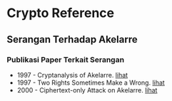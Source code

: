 # Crypto Reference

## Serangan Terhadap Akelarre

### Publikasi Paper Terkait Serangan

* 1997 - Cryptanalysis of Akelarre. [lihat](1997.ferguson_schneier.pdf)
* 1997 - Two Rights Sometimes Make a Wrong. [lihat](1997.knudsen_rijmen.pdf)
* 2000 - Ciphertext-only Attack on Akelarre. [lihat](2000.knudsen_rijmen.pdf)